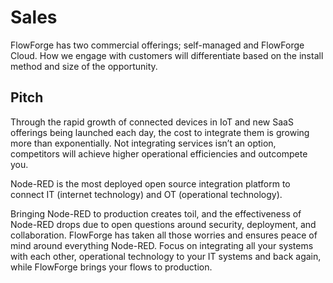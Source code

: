 # Sales

FlowForge has two commercial offerings; self-managed and FlowForge Cloud. How we
engage with customers will differentiate based on the install method and size of
the opportunity.

## Pitch

Through the rapid growth of connected devices in IoT and new SaaS offerings
being launched each day, the cost to integrate them is growing more than
exponentially. Not integrating services isn’t an option, competitors will
achieve higher operational efficiencies and outcompete you.

Node-RED is the most deployed open source integration platform to connect
IT (internet technology) and OT (operational technology). 

Bringing Node-RED to production creates toil, and the effectiveness of Node-RED
drops due to open questions around security, deployment, and collaboration.
FlowForge has taken all those worries and ensures peace of mind around
everything Node-RED. Focus on integrating all your systems with each other,
operational technology to your IT systems and back again, while FlowForge brings
your flows to production.
